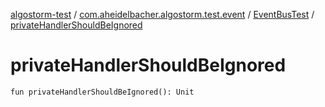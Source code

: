 [algostorm-test](../../index.md) / [com.aheidelbacher.algostorm.test.event](../index.md) / [EventBusTest](index.md) / [privateHandlerShouldBeIgnored](.)

# privateHandlerShouldBeIgnored

`fun privateHandlerShouldBeIgnored(): Unit`